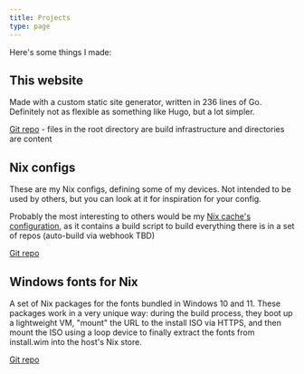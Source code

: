 ```yaml
---
title: Projects
type: page
---
```


Here's some things I made:

## This website
Made with a custom static site generator, written in 236 lines of Go. Definitely not as flexible as something like
Hugo, but a lot simpler.

[Git repo](https://git.lunaa.ch/luna/site) - files in the root directory are build infrastructure and directories
are content

## Nix configs
These are my Nix configs, defining some of my devices. Not intended to be used by others, but you can look at it
for inspiration for your config.

Probably the most interesting to others would be my [Nix cache's configuration](https://git.lunaa.ch/luna/nix-configs/src/branch/main/hosts/nix-cache/configuration.nix),
as it contains a build script to build everything there is in a set of repos (auto-build via webhook TBD)

[Git repo](https://git.lunaa.ch/luna/nix-configs)

## Windows fonts for Nix
A set of Nix packages for the fonts bundled in Windows 10 and 11. These packages work in a very unique way: during
the build process, they boot up a lightweight VM, "mount" the URL to the install ISO via HTTPS, and then mount the
ISO using a loop device to finally extract the fonts from install.wim into the host's Nix store.

[Git repo](https://git.lunaa.ch/luna/nix-windows-fonts)
